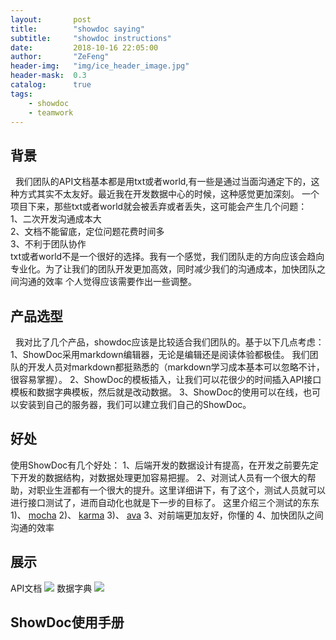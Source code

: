 ```yaml
---
layout:       post
title:        "showdoc saying"
subtitle:     "showdoc instructions"
date:         2018-10-16 22:05:00
author:       "ZeFeng"
header-img:   "img/ice_header_image.jpg"
header-mask:  0.3
catalog:      true
tags:
    - showdoc
    - teamwork
---
```



## 背景
&nbsp;&nbsp;我们团队的API文档基本都是用txt或者world,有一些是通过当面沟通定下的，这种方式其实不太友好。最近我在开发数据中心的时候，这种感觉更加深刻。
一个项目下来，那些txt或者world就会被丢弃或者丢失，这可能会产生几个问题：<br />
1、二次开发沟通成本大<br />
2、文档不能留底，定位问题花费时间多<br />
3、不利于团队协作<br />
txt或者world不是一个很好的选择。我有一个感觉，我们团队走的方向应该会趋向专业化。为了让我们的团队开发更加高效，同时减少我们的沟通成本，加快团队之间沟通的效率
个人觉得应该需要作出一些调整。

## 产品选型
&nbsp;&nbsp;我对比了几个产品，showdoc应该是比较适合我们团队的。基于以下几点考虑：
1、ShowDoc采用markdown编辑器，无论是编辑还是阅读体验都极佳。
我们团队的开发人员对markdown都挺熟悉的（markdown学习成本基本可以忽略不计，很容易掌握）。
2、ShowDoc的模板插入，让我们可以花很少的时间插入API接口模板和数据字典模板，然后就是改动数据。
3、ShowDoc的使用可以在线，也可以安装到自己的服务器，我们可以建立我们自己的ShowDoc。

## 好处
使用ShowDoc有几个好处：
1、后端开发的数据设计有提高，在开发之前要先定下开发的数据结构，对数据处理更加容易把握。
2、对测试人员有一个很大的帮助，对职业生涯都有一个很大的提升。这里详细讲下，有了这个，测试人员就可以进行接口测试了，进而自动化也就是下一步的目标了。
这里介绍三个测试的东东
1)、 [mocha](https://m.aliyun.com/jiaocheng/topic_75092_1.html)
2)、 [karma](http://karma-runner.github.io/2.0/index.html)
3)、 [ava](http://i5ting.github.io/ava-practice/)
3、对前端更加友好，你懂的
4、加快团队之间沟通的效率

## 展示
API文档
<img src="https://00feng00.github.io/img/showdoc_interface-saying.jpg">
数据字典
<img src="https://00feng00.github.io/img/showdoc_data-saying.jpg">

## ShowDoc使用手册









